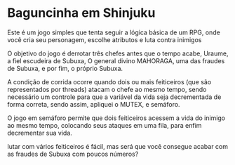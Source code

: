 # Baguncinha em Shinjuku

Este é um jogo simples que tenta seguir a lógica básica de um RPG, onde você cria seu personagem, escolhe atributos e luta contra inimigos

O objetivo do jogo é derrotar três chefes antes que o tempo acabe, Uraume, a fiel escudeira de Subuxa, O general divino MAHORAGA, uma das fraudes de Subuxa, e por fim, o próprio Subuxa.

A condição de corrida ocorre quando dois ou mais feiticeiros (que são representados por threads) atacam o chefe ao mesmo tempo, sendo necessário um controle para que a variável da vida seja decrementada
de forma correta, sendo assim, apliquei o MUTEX, e semáforo.

O jogo em semáforo permite que dois feiticeiros acessem a vida do inimigo ao mesmo tempo, colocando seus ataques em uma fila, para enfim decrementar sua vida.


lutar com vários feiticeiros é fácil, mas será que você consegue acabar com as fraudes de Subuxa com poucos números?

